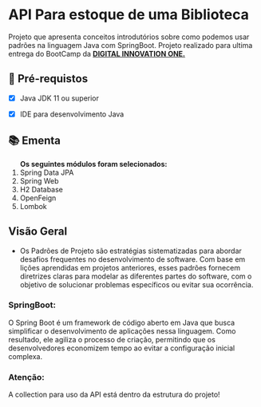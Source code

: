 <h1>
API Para estoque de uma Biblioteca</h1>

<p>Projeto que apresenta conceitos introdutórios sobre como podemos usar padrões na linguagem Java com SpringBoot. 
Projeto realizado para ultima entrega do BootCamp da <strong> <a href="https://web.digitalinnovation.one/home"> DIGITAL INNOVATION ONE.  </a></strong>

<h2>
🛑 Pré-requistos
</h2>

- [x] Java JDK 11 ou superior
- [x] IDE para desenvolvimento Java


<h2> 📚 Ementa</h2>
<ol>
<strong>Os seguintes módulos foram selecionados:</a></strong>
    <li>Spring Data JPA</li>
    <li>Spring Web</li>
    <li>H2 Database</li>
    <li>OpenFeign</li>
    <li>Lombok</li>
</ol>

<h2>Visão Geral</h2>
<ul>
    <li>Os Padrões de Projeto são estratégias sistematizadas para abordar desafios frequentes no desenvolvimento de software. Com base em lições aprendidas em projetos anteriores, esses padrões fornecem diretrizes claras para modelar as diferentes partes do software, com o objetivo de solucionar problemas específicos ou evitar sua ocorrência.
</ul>

<h3>SpringBoot:</h3> O Spring Boot é um framework de código aberto em Java que busca simplificar o desenvolvimento de aplicações nessa linguagem. Como resultado, ele agiliza o processo de criação, permitindo que os desenvolvedores economizem tempo ao evitar a configuração inicial complexa.

<h3>Atenção:</h3> A collection para uso da API está dentro da estrutura do projeto!
